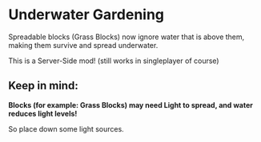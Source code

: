 # Underwater Gardening
Spreadable blocks (Grass Blocks) now ignore water that is above them, making them survive and spread underwater. 

This is a Server-Side mod! (still works in singleplayer of course)

## Keep in mind:
**Blocks (for example: Grass Blocks) may need Light to spread, and water reduces light levels!**

So place down some light sources.
